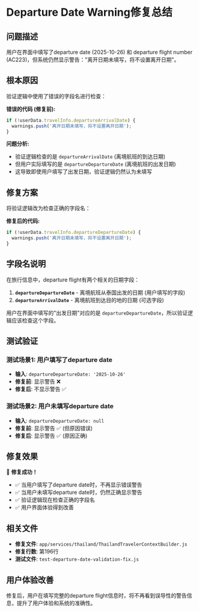 # Departure Date Warning修复总结

## 问题描述
用户在界面中填写了departure date (2025-10-26) 和 departure flight number (AC223)，但系统仍然显示警告："离开日期未填写，将不设置离开日期"。

## 根本原因
验证逻辑中使用了错误的字段名进行检查：

**错误的代码 (修复前):**
```javascript
if (!userData.travelInfo.departureArrivalDate) {
  warnings.push('离开日期未填写，将不设置离开日期');
}
```

**问题分析:**
- 验证逻辑检查的是 `departureArrivalDate` (离境航班的到达日期)
- 但用户实际填写的是 `departureDepartureDate` (离境航班的出发日期)
- 这导致即使用户填写了出发日期，验证逻辑仍然认为未填写

## 修复方案
将验证逻辑改为检查正确的字段名：

**修复后的代码:**
```javascript
if (!userData.travelInfo.departureDepartureDate) {
  warnings.push('离开日期未填写，将不设置离开日期');
}
```

## 字段名说明
在旅行信息中，departure flight有两个相关的日期字段：

1. **`departureDepartureDate`** - 离境航班从泰国出发的日期 (用户填写的字段)
2. **`departureArrivalDate`** - 离境航班到达目的地的日期 (可选字段)

用户在界面中填写的"出发日期"对应的是 `departureDepartureDate`，所以验证逻辑应该检查这个字段。

## 测试验证

### 测试场景1: 用户填写了departure date
- **输入**: `departureDepartureDate: '2025-10-26'`
- **修复前**: 显示警告 ❌
- **修复后**: 不显示警告 ✅

### 测试场景2: 用户未填写departure date  
- **输入**: `departureDepartureDate: null`
- **修复前**: 显示警告 ✅ (但原因错误)
- **修复后**: 显示警告 ✅ (原因正确)

## 修复效果
🎉 **修复成功！**

- ✅ 当用户填写了departure date时，不再显示错误警告
- ✅ 当用户未填写departure date时，仍然正确显示警告
- ✅ 验证逻辑现在检查正确的字段名
- ✅ 用户界面体验得到改善

## 相关文件
- **修复文件**: `app/services/thailand/ThailandTravelerContextBuilder.js`
- **修复行数**: 第196行
- **测试文件**: `test-departure-date-validation-fix.js`

## 用户体验改善
修复后，用户在填写完整的departure flight信息时，将不再看到误导性的警告信息，提升了用户体验和系统的准确性。